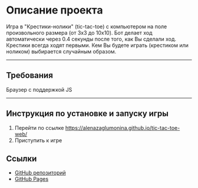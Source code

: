 # Описание проекта

Игра в "Крестики-нолики" (tic-tac-toe) с компьютером на поле произвольного размера (от 3x3 до 10x10).
Бот делает ход автоматически через 0.4 секунды после того, как Вы сделали ход.
Крестики всегда ходят первыми.
Кем Вы будете играть (крестиком или ноликом) выбирается случайным образом.

* * *

## Требования

Браузер с поддержкой JS

* * *

## Инструкция по установке и запуску игры

1. Перейти по ссылке https://alenazaglumonina.github.io/tic-tac-toe-web/
2. Приступить к игре

## Ссылки
- [GitHub репозиторий](https://github.com/AlenaZaglumonina/tic-tac-toe-web)
- [GitHub Pages](https://alenazaglumonina.github.io/tic-tac-toe-web/)